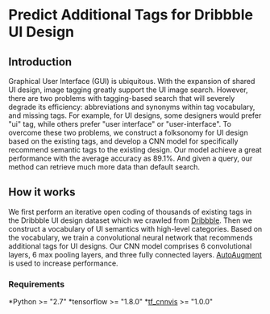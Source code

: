 # Predict Additional Tags for Dribbble UI Design

## Introduction
Graphical User Interface (GUI) is ubiquitous. With the expansion of shared UI design, image tagging greatly support the UI image search. However, there are two problems with tagging-based search that will  severely degrade its efficiency: abbreviations and synonyms within tag vocabulary, and missing tags. For example, for UI designs, some designers would prefer "ui" tag, while others prefer "user interface" or "user-interface". To overcome these two problems, we construct a folksonomy for UI design based on the existing tags, and develop a CNN model for specifically recommend semantic tags to the existing design. Our model achieve a great performance with the average accuracy as 89.1%. And given a query, our method can retrieve much more data than default search.

## How it works
We first perform an iterative open coding of thousands of existing tags in the Dribbble UI design dataset which we crawled from [Dribbble](https://dribbble.com/). Then we construct a vocabulary of UI semantics with high-level categories. Based on the vocabulary, we train a convolutional neural network that recommends additional tags for UI designs. Our CNN model comprises 6 convolutional layers, 6 max pooling layers, and three fully connected layers. [AutoAugment](https://arxiv.org/abs/1805.09501v1) is used to increase performance.

### **Requirements**
*Python >= "2.7"
*tensorflow >= "1.8.0"
*[tf_cnnvis](https://github.com/InFoCusp/tf_cnnvis) >= "1.0.0"
